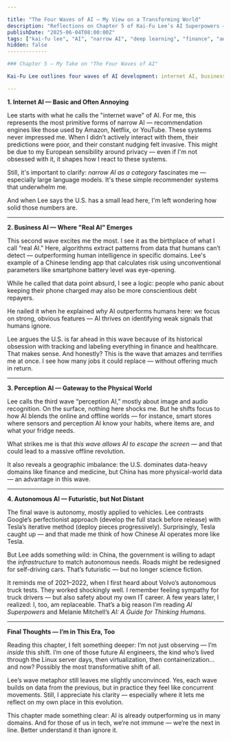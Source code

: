```yaml
---

title: "The Four Waves of AI – My View on a Transforming World"
description: "Reflections on Chapter 5 of Kai-Fu Lee’s AI Superpowers — where I confront the evolving waves of AI with my personal experience and growing awareness of how even highly skilled engineers like me are being touched by this revolution."
publishDate: "2025-06-04T08:00:00Z"
tags: ["kai-fu lee", "AI", "narrow AI", "deep learning", "finance", "autonomy", "perception", "books"]
hidden: false
-------------

### Chapter 5 — My Take on "The Four Waves of AI"

Kai-Fu Lee outlines four waves of AI development: internet AI, business AI, perception AI, and autonomous AI. While I appreciate this framework, I can't help but feel that these are not neatly sequential stages. Rather, they seem like overlapping processes, all happening with different intensities and at different levels of maturity.

---
```


**1. Internet AI — Basic and Often Annoying**

Lee starts with what he calls the "internet wave" of AI. For me, this represents the most primitive forms of narrow AI — recommendation engines like those used by Amazon, Netflix, or YouTube. These systems never impressed me. When I didn’t actively interact with them, their predictions were poor, and their constant nudging felt invasive. This might be due to my European sensibility around privacy — even if I'm not obsessed with it, it shapes how I react to these systems.

Still, it's important to clarify: *narrow AI as a category* fascinates me — especially large language models. It's these simple recommender systems that underwhelm me.

And when Lee says the U.S. has a small lead here, I'm left wondering how solid those numbers are.

---

**2. Business AI — Where "Real AI" Emerges**

This second wave excites me the most. I see it as the birthplace of what I call “real AI.” Here, algorithms extract patterns from data that humans can’t detect — outperforming human intelligence in specific domains. Lee's example of a Chinese lending app that calculates risk using unconventional parameters like smartphone battery level was eye-opening.

While he called that data point absurd, I see a logic: people who panic about keeping their phone charged may also be more conscientious debt repayers.

He nailed it when he explained *why* AI outperforms humans here: we focus on strong, obvious features — AI thrives on identifying weak signals that humans ignore.

Lee argues the U.S. is far ahead in this wave because of its historical obsession with tracking and labeling everything in finance and healthcare. That makes sense. And honestly? This is the wave that amazes and terrifies me at once. I see how many jobs it could replace — without offering much in return.

---

**3. Perception AI — Gateway to the Physical World**

Lee calls the third wave “perception AI,” mostly about image and audio recognition. On the surface, nothing here shocks me. But he shifts focus to how AI blends the online and offline worlds — for instance, smart stores where sensors and perception AI know your habits, where items are, and what your fridge needs.

What strikes me is that *this wave allows AI to escape the screen* — and that could lead to a massive offline revolution.

It also reveals a geographic imbalance: the U.S. dominates data-heavy domains like finance and medicine, but China has more physical-world data — an advantage in this wave.

---

**4. Autonomous AI — Futuristic, but Not Distant**

The final wave is autonomy, mostly applied to vehicles. Lee contrasts Google’s perfectionist approach (develop the full stack before release) with Tesla’s iterative method (deploy pieces progressively). Surprisingly, Tesla caught up — and that made me think of how Chinese AI operates more like Tesla.

But Lee adds something wild: in China, the government is willing to adapt the *infrastructure* to match autonomous needs. Roads might be redesigned for self-driving cars. That’s futuristic — but no longer science fiction.

It reminds me of 2021–2022, when I first heard about Volvo’s autonomous truck tests. They worked shockingly well. I remember feeling sympathy for truck drivers — but also safety about my own IT career. A few years later, I realized: I, too, am replaceable. That’s a big reason I’m reading *AI Superpowers* and Melanie Mitchell’s *AI: A Guide for Thinking Humans*.

---

**Final Thoughts — I’m in This Era, Too**

Reading this chapter, I felt something deeper: I’m not just observing — I’m *inside* this shift. I’m one of those future AI engineers, the kind who’s lived through the Linux server days, then virtualization, then containerization… and now? Possibly the most transformative shift of all.

Lee’s wave metaphor still leaves me slightly unconvinced. Yes, each wave builds on data from the previous, but in practice they feel like concurrent movements. Still, I appreciate his clarity — especially where it lets me reflect on my own place in this evolution.

This chapter made something clear: AI is already outperforming us in many domains. And for those of us in tech, we’re not immune — we’re the next in line. Better understand it than ignore it.

